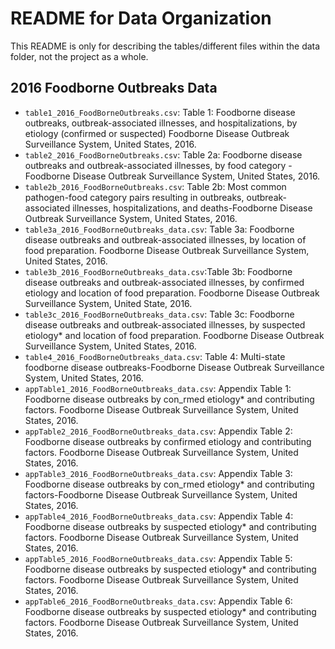 # README for Data Organization
This README is only for describing the tables/different files within the data folder, not the project as a whole.
## 2016 Foodborne Outbreaks Data
- `table1_2016_FoodBorneOutbreaks.csv`: Table 1: Foodborne disease outbreaks, outbreak-associated illnesses, and hospitalizations, by etiology (confirmed or suspected) Foodborne Disease Outbreak Surveillance System, United States, 2016.
- `table2_2016_FoodBorneOutbreaks.csv`: Table 2a: Foodborne disease outbreaks and outbreak-associated illnesses, by food category - Foodborne Disease Outbreak Surveillance System, United States, 2016.
- `table2b_2016_FoodBorneOutbreaks.csv`: Table 2b: Most common pathogen-food category pairs resulting in outbreaks, outbreak-associated illnesses, hospitalizations, and deaths-Foodborne Disease Outbreak Surveillance System, United States, 2016.
- `table3a_2016_FoodBorneOutbreaks_data.csv`: Table 3a: Foodborne disease outbreaks and outbreak-associated illnesses, by location of food preparation. Foodborne Disease Outbreak Surveillance System, United States, 2016.
- `table3b_2016_FoodBorneOutbreaks_data.csv`:Table 3b: Foodborne disease outbreaks and outbreak-associated illnesses, by confirmed etiology and location of food preparation. Foodborne Disease Outbreak Surveillance System, United State, 2016.
- `table3c_2016_FoodBorneOutbreaks_data.csv`: Table 3c: Foodborne disease outbreaks and outbreak-associated illnesses, by suspected etiology* and location of food preparation. Foodborne Disease Outbreak Surveillance System, United States, 2016.
- `table4_2016_FoodBorneOutbreaks_data.csv`: Table 4: Multi-state foodborne disease outbreaks-Foodborne Disease Outbreak Surveillance System, United States, 2016.
- `appTable1_2016_FoodBorneOutbreaks_data.csv`: Appendix Table 1: Foodborne disease outbreaks by con_rmed etiology* and contributing factors. Foodborne Disease Outbreak Surveillance System, United States, 2016.
- `appTable2_2016_FoodBorneOutbreaks_data.csv`: Appendix Table 2: Foodborne disease outbreaks by confirmed etiology and contributing factors. Foodborne Disease Outbreak Surveillance System, United States, 2016.
- `appTable3_2016_FoodBorneOutbreaks_data.csv`: Appendix Table 3: Foodborne disease outbreaks by con_rmed etiology* and contributing factors-Foodborne Disease Outbreak Surveillance System, United States, 2016.    
- `appTable4_2016_FoodBorneOutbreaks_data.csv`: Appendix Table 4: Foodborne disease outbreaks by suspected etiology* and contributing factors. Foodborne Disease Outbreak Surveillance System, United States, 2016.
- `appTable5_2016_FoodBorneOutbreaks_data.csv`: Appendix Table 5: Foodborne disease outbreaks by suspected etiology* and contributing factors. Foodborne Disease Outbreak Surveillance System, United States, 2016.
- `appTable6_2016_FoodBorneOutbreaks_data.csv`: Appendix Table 6: Foodborne disease outbreaks by suspected etiology* and contributing factors. Foodborne Disease Outbreak Surveillance System, United States, 2016.
